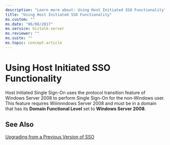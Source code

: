 ```yaml
---
description: "Learn more about: Using Host Initiated SSO Functionality"
title: "Using Host Initiated SSO Functionality"
ms.custom: ""
ms.date: "06/08/2017"
ms.service: biztalk-server
ms.reviewer: ""
ms.suite: ""
ms.topic: concept-article
---
```

# Using Host Initiated SSO Functionality
Host Initiated Single Sign-On uses the protocol transition feature of Windows Server 2008 to perform Single Sign-On for the non-Windows user. This feature requires Wiiinnndows Server 2008 and must be in a domain that has its **Domain Functional Level** set to **Windows Server 2008**.  
  
## See Also  
 [Upgrading from a Previous Version of SSO](../core/upgrading-from-a-previous-version-of-sso.md)
